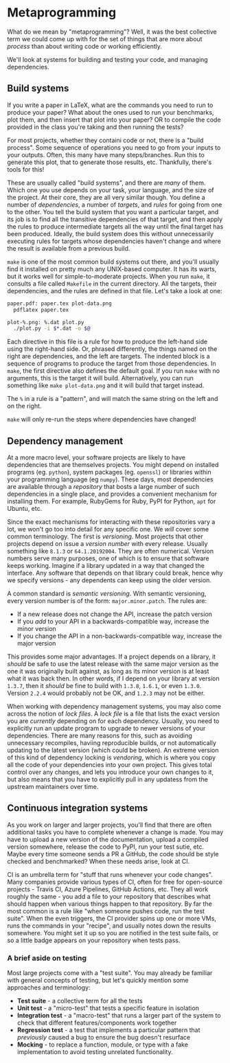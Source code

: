 # Metaprogramming

What do we mean by "metaprogramming"? Well, it was the best collective term we could come up with for the set of things that are more about *process* than about writing code or working efficiently.

We'll look at systems for building and testing your code, and managing dependencies.

## Build systems

If you write a paper in LaTeX, what are the commands you need to run to produce your paper? What about the ones used to run your benchmarks, plot them, and then insert that plot into your paper? OR to compile the code provided in the class you're taking and then running the tests?

For most projects, whether they containi code or not, there is a "build process". Some sequence of operations you need to go from your inputs to your outputs. Often, this many have many steps/branches. Run this to generate this plot, that to generate those results, etc. Thankfully, there's tools for this!

These are usually called "build systems", and there are *many* of them. Which one you use depends on your task, your language, and the size of the project. At their core, they are all very similar though. You define a number of *dependencies*, a number of *targets*, and *rules* for going from one to the other. You tell the build system that you want a particular target, and its job is to find all the transitive dependencies of that target, and then apply the rules to produce intermediate targets all the way until the final target has been produced. Ideally, the build system does this without unnecessarily executing rules for targets whose dependencies haven't  change and where the result is available from a previous build.

`make` is one of the most common build systems out there, and you'll usually find it installed on pretty much any UNIX-based computer. It has its warts, but it works well for simple-to-moderate projects. When you run `make`, it consults a file called `Makefile` in the current directory. All the targets, their dependencies, and the rules are defined in that file. Let's take a look at one:

```sh
paper.pdf: paper.tex plot-data.png
  pdflatex paper.tex

plot-%.png: %.dat plot.py
  ./plot.py -i $*.dat -o $@
```

Each directive in this file is a rule for how to produce the left-hand side using the right-hand side. Or, phrased differently, the things named on the right are dependencies, and the left are targets. The indented block is a sequence of programs to produce the target from those dependencies. In `make`, the first directive also defines the default goal. If you run `make` with no arguments, this is the target it will build. Alternatively, you can run something like `make plot-data.png` and it will build that target instead.

The `%` in a rule is a "pattern", and will match the same string on the left and on the right.

`make` will only re-run the steps where dependencies have changed!

## Dependency management

At a more macro level, your software projects are likely to have dependencies that are themselves projects. You might depend on installed programs (eg. `python`), system packages (eg. `openssl`) or libraries within your programming language (eg `numpy`). These days, most dependencies are available through a *repository* that bosts a large number of such dependencies in a single place, and provides a convenient mechanism for installing them. For example, RubyGems for Ruby, PyPI for Python, `apt` for Ubuntu, etc.

Since the exact mechanisms for interacting with these repositories vary a lot, we won't go too into detail for any specific one. We *will* cover some common terminology. The first is *versioning*. Most projects that other projects depend on issue a *version number* with every release. Usually something like `8.1.3` or `64.1.20192004`. They are often numerical. Version numbers serve many purposes, one of which is to ensure that software keeps working. Imagine if a library updated in a way that changed the interface. Any software that depends on that library could break, hence why we specify versions - any dependents can keep using the older version.

A common standard is *semantic versioning*. With semantic versioning, every version number is of the form: `major.minor.patch`. The rules are:

* If a new release does not change the API, increase the patch version
* If you *add* to your API in a backwards-compatible way, increase the minor version
* If you change the API in a non-backwards-compatible way, increase the major version

This provides some major advantages. If a project depends on a library, it *should* be safe to use the latest release with the same major version as the one it was originally built against, as long as its minor version is at least what it was back then. In other words, if I depend on your library at version `1.3.7`, then it *should* be fine to build with `1.3.8`, `1.6.1`, or even `1.3.0`. Version `2.2.4` would probably not be OK, and `1.2.3` may not be either.

When working with dependency management systems, you may also come across the notion of *lock files*. A *lock file* is a file that lists the exact version you are *currently* depending on for each dependency. Usually, you need to explicitly run an update program to upgrade to newer versions of your dependencies. There are many reasons for this, such as avoiding unnecessary recompiles, haviing reproducible builds, or not automatically updating to the latest version (which could be broken). An extreme version of this kind of dependency locking is *vendoring*, which is where you copy all the code of your dependencies into your own project. This gives total control over any changes, and lets you introduce your own changes to it, but also means that you have to explicitly pull in any updatess from the upstream maintainers over time.

## Continuous integration systems

As you work on larger and larger projects, you'll find that there are often additional tasks you have to complete whenever a change is made. You may have to upload a new version of the documentation, upload a compiled version somewhere, release the code to PyPI, run your test sutie, etc. Maybe every time someone sends a PR a GitHub, the code should be style checked and benchmarked? When these needs arise, look at CI.

CI is an umbrella term for "stuff that runs whenever your code changes". Many companies provide various types of CI, often for free for open-source projects - Travis CI, Azure Pipelines, GitHub Actions, etc. They all work roughly the same - you add a file to your repository that describes what should happen when various things happen to that repository. By far the most common is a rule like "when someone pushes code, run the test suite". When the even triggers, the CI provider spins up one or more VMs, runs the commands in your "recipe", and usually notes down the results somewhere. You might set it up so you are notified in the test suite fails, or so a little badge appears on your repository when tests pass.

### A brief aside on testing

Most large projects come with a "test suite". You may already be familiar with general concepts of testing, but let's quickly mention some approaches and terminology:

* **Test suite** - a collective term for all the tests
* **Unit test** - a "micro-test" that tests a specific feature in isolation
* **Integration test** - a "macro-test" that runs a larger part of the system to check that different features/components work together
* **Regression test** - a test that implements a particular pattern that *previously* caused a bug to ensure the bug doesn't resurface
* **Mocking** - to replace a function, module, or type with a fake implementation to avoid testing unrelated functionality.
